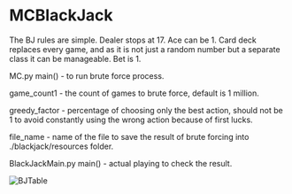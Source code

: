 # MCBlackJack
 
The BJ rules are simple. Dealer stops at 17. Ace can be 1. Card deck replaces every game, and as it is not just a random number but a separate class it can be manageable. Bet is 1.

MC.py main() - to run brute force process. 

game_count1 - the count of games to brute force, default is 1 million.

greedy_factor - percentage of choosing only the best action, should not be 1 to avoid constantly using the wrong action because of first lucks.

file_name - name of the file to save the result of brute forcing into ./blackjack/resources folder.

BlackJackMain.py main() - actual playing to check the result.

![BJTable](https://user-images.githubusercontent.com/17081096/225321795-aee16590-83b3-4dd2-a5ac-0e6c4587e879.jpg)
